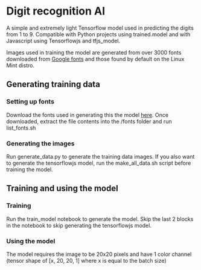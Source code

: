 # Digit recognition AI
A simple and extremely light Tensorflow model used in predicting the digits from 1 to 9. Compatible with Python projects using trained.model and with Javascript using Tensorflowjs and tfjs_model.

Images used in training the model are generated from over 3000 fonts downloaded from [Google fonts](https://fonts.google.com/) and those found by default on the Linux Mint distro.

## Generating training data
### Setting up fonts
Download the fonts used in generating this the model [here](https://mega.nz/file/lqhAmQYJ#MWhRw25wPtk43pWgvAUVT4RagPZazoodrFoSH5LipgE). Once downloaded, extract the file contents into the /fonts folder and run list_fonts.sh

### Generating the images
Run generate_data.py to generate the training data images. If you also want to generate the tensorflowjs model, run the make_all_data.sh script before training the model.

## Training and using the model
### Training
Run the train_model notebook to generate the model. Skip the last 2 blocks in the notebook to skip generating the tensorflowjs model.

### Using the model
The model requires the image to be 20x20 pixels and have 1 color channel (tensor shape of \[x, 20, 20, 1] where x is equal to the batch size)
